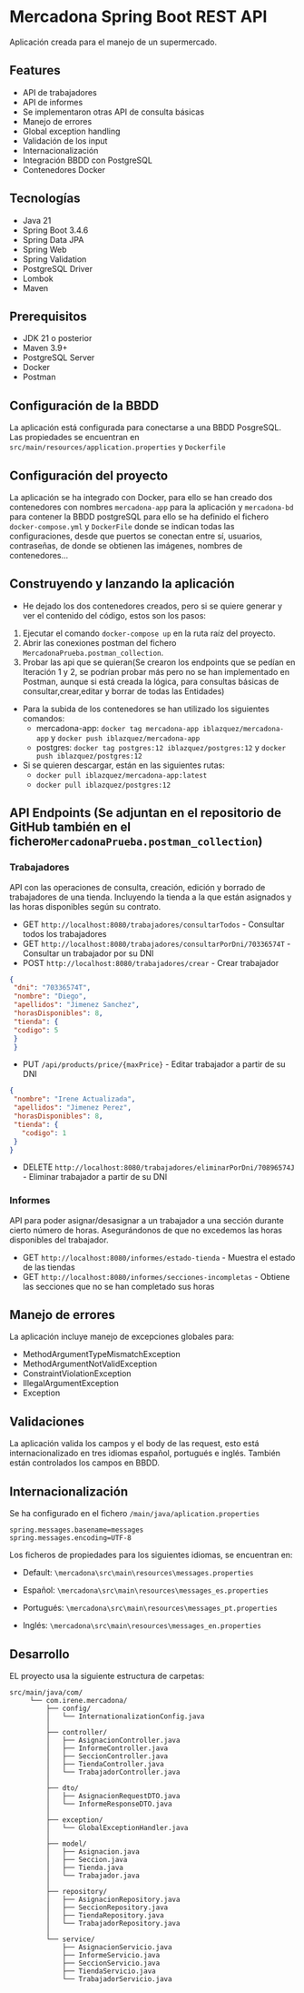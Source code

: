 # Mercadona Spring Boot REST API 

Aplicación creada para el manejo de un supermercado.

## Features

- API de trabajadores
- API de informes
- Se implementaron otras API de consulta básicas
- Manejo de errores
- Global exception handling
- Validación de los input
- Internacionalización
- Integración BBDD con PostgreSQL
- Contenedores Docker

## Tecnologías

- Java 21
- Spring Boot 3.4.6
- Spring Data JPA
- Spring Web
- Spring Validation
- PostgreSQL Driver
- Lombok
- Maven


## Prerequisitos

- JDK 21 o posterior
- Maven 3.9+
- PostgreSQL Server
- Docker
- Postman

## Configuración de la BBDD

La aplicación está configurada para conectarse a una BBDD PosgreSQL. Las propiedades se encuentran en 
`src/main/resources/application.properties` 
y
`Dockerfile`

## Configuración del proyecto

La aplicación se ha integrado con Docker, para ello se han creado dos contenedores con nombres
`mercadona-app` para la aplicación
y `mercadona-bd` para contener la BBDD postgreSQL
para ello se ha definido el fichero `docker-compose.yml` y `DockerFile` donde se indican todas las configuraciones,
desde que puertos se conectan entre sí, usuarios, contraseñas, de donde se obtienen las imágenes,
nombres de contenedores...

## Construyendo y lanzando la aplicación


- He dejado los dos contenedores creados, pero si se quiere generar y ver el contenido del código,
estos son los pasos:
1. Ejecutar el comando `docker-compose up` en la ruta raíz del proyecto.
2. Abrir las conexiones postman del fichero `MercadonaPrueba.postman_collection`.
3. Probar las api que se quieran(Se crearon los endpoints que se pedían en Iteración 1 y 2,
se podrían probar más pero no se han implementado en Postman, aunque si está creada la lógica,
para consultas básicas de consultar,crear,editar y borrar de todas las Entidades)

- Para la subida de los contenedores se han utilizado los siguientes comandos:
    - mercadona-app: `docker tag mercadona-app iblazquez/mercadona-app` y 
`docker push iblazquez/mercadona-app` 
  - postgres: `docker tag postgres:12 iblazquez/postgres:12` y
    `docker push iblazquez/postgres:12`
- Si se quieren descargar, están en las siguientes rutas:
  - `docker pull iblazquez/mercadona-app:latest`
  - `docker pull iblazquez/postgres:12`

## API Endpoints (Se adjuntan en el repositorio de GitHub también en el fichero`MercadonaPrueba.postman_collection`)

### Trabajadores
API con las operaciones de consulta, creación, edición y borrado
de trabajadores de una tienda. Incluyendo la tienda a la que están
asignados y las horas disponibles según su contrato.

- GET `http://localhost:8080/trabajadores/consultarTodos` - Consultar todos los trabajadores
- GET `http://localhost:8080/trabajadores/consultarPorDni/70336574T` - Consultar un trabajador por su DNI
- POST `http://localhost:8080/trabajadores/crear` - Crear trabajador
 ``` JSON 
{
  "dni": "70336574T",
  "nombre": "Diego",
  "apellidos": "Jimenez Sanchez",
  "horasDisponibles": 8,
  "tienda": {
  "codigo": 5
  }
  }
```
- PUT `/api/products/price/{maxPrice}` - Editar trabajador a partir de su DNI
 ``` JSON 
{
  "nombre": "Irene Actualizada",
  "apellidos": "Jimenez Perez",
  "horasDisponibles": 8,
  "tienda": {
    "codigo": 1
  }
}
```
- DELETE `http://localhost:8080/trabajadores/eliminarPorDni/70896574J` - Eliminar trabajador a partir de su DNI

### Informes

API para poder asignar/desasignar a un trabajador a una sección
durante cierto número de horas. Asegurándonos de que no excedemos las
horas disponibles del trabajador.

- GET `http://localhost:8080/informes/estado-tienda` - Muestra el estado de las tiendas
- GET `http://localhost:8080/informes/secciones-incompletas` - Obtiene las secciones que no se han completado sus horas


## Manejo de errores

La aplicación incluye manejo de excepciones globales para:
- MethodArgumentTypeMismatchException
- MethodArgumentNotValidException
- ConstraintViolationException
- IllegalArgumentException
- Exception

## Validaciones

La aplicación valida los campos y el body de las request, esto está
internacionalizado en tres idiomas español, portugués e inglés.
También están controlados los campos en BBDD.

## Internacionalización
Se ha configurado en el fichero `/main/java/aplication.properties`
```
spring.messages.basename=messages
spring.messages.encoding=UTF-8
```
Los ficheros de propiedades para los siguientes idiomas, se encuentran en:

- Default: `\mercadona\src\main\resources\messages.properties`

- Español: `\mercadona\src\main\resources\messages_es.properties`

- Portugués: `\mercadona\src\main\resources\messages_pt.properties`

- Inglés: `\mercadona\src\main\resources\messages_en.properties`

## Desarrollo

EL proyecto usa la siguiente estructura de carpetas:
```      
src/main/java/com/
     └── com.irene.mercadona/
         ├── config/
         │   └── InternationalizationConfig.java
         │
         ├── controller/
         │   ├── AsignacionController.java
         │   ├── InformeController.java
         │   ├── SeccionController.java
         │   ├── TiendaController.java
         │   └── TrabajadorController.java
         │
         ├── dto/
         │   ├── AsignacionRequestDTO.java
         │   └── InformeResponseDTO.java
         │
         ├── exception/
         │   └── GlobalExceptionHandler.java
         │
         ├── model/
         │   ├── Asignacion.java
         │   ├── Seccion.java
         │   ├── Tienda.java
         │   └── Trabajador.java
         │
         ├── repository/
         │   ├── AsignacionRepository.java
         │   ├── SeccionRepository.java
         │   ├── TiendaRepository.java
         │   └── TrabajadorRepository.java
         │
         └── service/
             ├── AsignacionServicio.java
             ├── InformeServicio.java
             ├── SeccionServicio.java
             ├── TiendaServicio.java
             └── TrabajadorServicio.java
```
